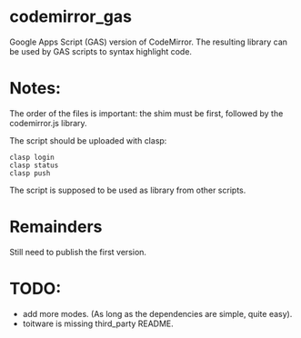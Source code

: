 # codemirror_gas

Google Apps Script (GAS) version of CodeMirror.
The resulting library can be used by GAS scripts to syntax highlight code.

# Notes:
The order of the files is important: the shim must be first, followed by the
codemirror.js library.

The script should be uploaded with clasp:

```
clasp login
clasp status
clasp push
```

The script is supposed to be used as library from other scripts.

# Remainders
Still need to publish the first version.

# TODO:
* add more modes. (As long as the dependencies are simple, quite easy).
* toitware is missing third_party README.
